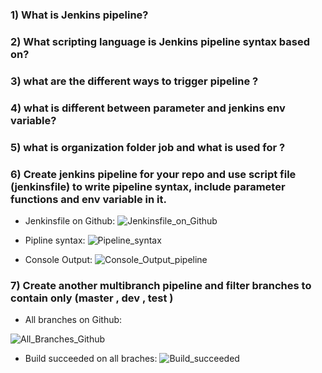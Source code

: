 ### 1) What is Jenkins pipeline?

### 2) What scripting language is Jenkins pipeline syntax based on?

### 3) what are the different ways to trigger pipeline  ? 

 
### 4) what is different between parameter and jenkins env variable?


### 5) what is organization folder job and what is used for ?


### 6) Create jenkins pipeline for your repo and use script file (jenkinsfile) to write pipeline syntax, include parameter functions and env variable in it. 

- Jenkinsfile on Github:
![Jenkinsfile_on_Github](https://github.com/abd0Samy/Sprints_Tasks/assets/26736512/9ff3e5b0-c55a-43eb-a3bf-f076eae91b88)

- Pipline syntax:
![Pipeline_syntax](https://github.com/abd0Samy/Sprints_Tasks/assets/26736512/d37488dd-5109-43b2-9dca-55abd7fbf043)

- Console Output:
![Console_Output_pipeline](https://github.com/abd0Samy/Sprints_Tasks/assets/26736512/edf0c650-3112-4a73-a8d7-5254dfff6864)

### 7) Create another multibranch pipeline and filter branches to contain only (master , dev , test )

- All branches on Github:

![All_Branches_Github](https://github.com/abd0Samy/Sprints_Tasks/assets/26736512/94e5f4c3-e45f-4208-9b30-61e7c9140958)

- Build succeeded on all braches:
![Build_succeeded](https://github.com/abd0Samy/Sprints_Tasks/assets/26736512/93ecd388-5074-48ce-ae8c-9708077e3926)

